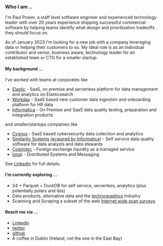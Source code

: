 


### Who I am ..
I'm Paul Power, a staff level software engineer and experienced technology leader with over 20 years experience shipping successful commercial software by helping teams identify what design and prioritization tradeoffs they should focus on.

As of January 2023 I'm looking for a new job with a company leveraging data or helping their customers to so. My ideal role is as an individual contributor and senior, business aware, technology leader for an established team or CTO for a smaller startup. 


#### My background ...
I've worked with teams at corporates like 
* [Elastic](https://www.linkedin.com/company/elastic/) - SaaS, on premise and serverless platform for data management and analytics on Elasticsearch
* [Workday](https://www.linkedin.com/company/workday/) - SaaS based new customer data ingestion and onboarding platform for HR data
* [Informatica](https://www.linkedin.com/company/informatica/) - On Premise and SaaS data quality testing, preparation and integration products

and smaller/startups companies like
* [Cygnvs](https://www.linkedin.com/company/cygnvs/) - SaaS based cybersecurity data collection and analytics
* [Similarity Systems (acquired by Informatica)]() - Self service data quality software for data analysts and data stewards
* [Cognotec](https://www.linkedin.com/company/cognotec/) - Foreign exchange liquidity as a managed service
* [Iona](https://en.wikipedia.org/wiki/IONA_Technologies)) - Distributed Systems and Messaging

See [LinkedIn](https://www.linkedin.com/in/paulpower/) for full details.

#### I’m currently exploring ...
* S4 + Parquet + DuckDB for self service, serverless, analytics (plus potentially polars and ibis)
* Data products, alternative data and the [technographics](https://www.semrush.com/blog/technographics/) industry
* Scanning and Scraping a subset of the web [Internet wide scan surveys](https://securitytrails.com/blog/internet-scanning)


#### Reach me via ...
* [Linkedin](https://www.linkedin.com/in/paulpower/?originalSubdomain=ie)
* [twitter](https://www.twitter.com/peerside)
* [github](https://github.com/)
* A coffee in Dublin (Ireland, not the one in the East Bay)


